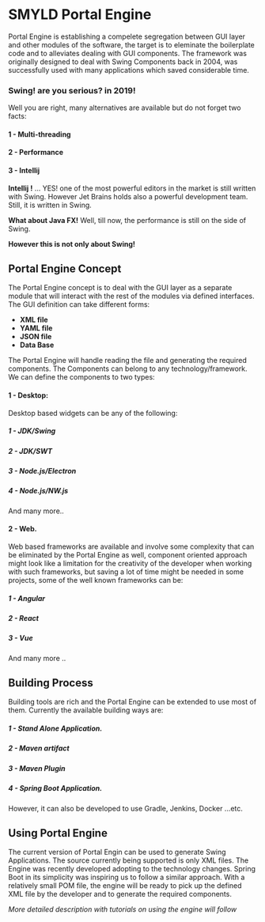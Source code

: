# SMYLD Portal Engine
Portal Engine is establishing a compelete segregation between GUI layer and other modules of the software, the target is to eleminate the boilerplate code and to alleviates dealing with GUI components. The framework was originally designed to deal with Swing Components back in 2004, was successfully used with many applications which saved considerable time.

### Swing! are you serious? in 2019!
Well you are right, many alternatives are available but do not forget two facts:

#### 1 - Multi-threading 
#### 2 - Performance
#### 3 - Intellij

**Intellij !** ... YES! one of the most powerful editors in the market is still written with Swing. However Jet Brains holds also a powerful development team. Still, it is written in Swing.

**What about Java FX!** Well, till now, the performance is still on the side of Swing.


**However this is not only about Swing!** 



## Portal Engine Concept
The Portal Engine concept is to deal with the GUI layer as a separate module that will interact with the rest of the modules via defined interfaces. The GUI definition can take different forms:
   * **XML file**   
   * **YAML file**
   * **JSON file**
   * **Data Base**

The Portal Engine will handle reading the file and generating the required components. The Components can belong to any technology/framework. We can define the components to two types:

#### 1 - Desktop:
Desktop based widgets can be any of the following:
##### 1 - JDK/Swing
##### 2 - JDK/SWT
##### 3 - Node.js/Electron
##### 4 - Node.js/NW.js
And many more..

#### 2 - Web.
Web based frameworks are available and involve some complexity that can be eliminated by the Portal Engine as well, component oriented approach might look like a limitation for the creativity of the developer when working with such frameworks, but saving a lot of time might be needed in some projects, some of the well known frameworks can be:
##### 1 - Angular
##### 2 - React
##### 3 - Vue
And many more ..

## Building Process
Building tools are rich and the Portal Engine can be extended to use most of them. Currently the available building ways are:
##### 1 - Stand Alone Application.
##### 2 - Maven artifact
##### 3 - Maven Plugin
##### 4 - Spring Boot Application.
However, it can also be developed to use Gradle, Jenkins, Docker ...etc.


## Using Portal Engine
The current version of Portal Engin can be used to generate Swing Applications. The source currently being supported is only XML files. The Engine was recently developed adopting to the technology changes. Spring Boot in its simplicity was inspiring us to follow a similar approach. With a relatively small POM file, the engine will be ready to pick up the defined XML file by the developer and to generate the required components. 

_More detailed description with tutorials on using the engine will follow_

